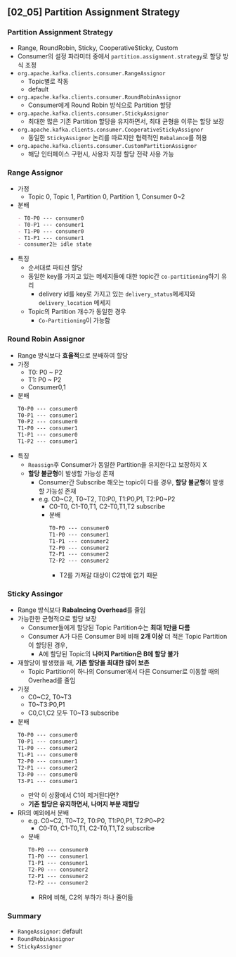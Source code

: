 ## [02_05] Partition Assignment Strategy

### Partition Assignment Strategy
- Range, RoundRobin, Sticky, CooperativeSticky, Custom
- Consumer의 설정 파라미터 중에서 `partition.assignment.strategy`로 할당 방식 조정
- `org.apache.kafka.clients.consumer.RangeAssignor`
  - Topic별로 작동
  - default
- `org.apache.kafka.clients.consumer.RoundRobinAssignor`
  - Consumer에게 Round Robin 방식으로 Partition 할당
- `org.apache.kafka.clients.consumer.StickyAssignor`
  - 최대한 많은 기존 Partition 할당을 유지하면서, 최대 균형을 이루는 할당 보장
- `org.apache.kafka.clients.consumer.CooperativeStickyAssignor`
  - 동일한 `StickyAssignor` 논리를 따르지만 협력적인 `Rebalance`를 허용
- `org.apache.kafka.clients.consumer.CustomPartitionAssignor`
  - 해당 인터페이스 구현시, 사용자 지정 할당 전략 사용 가능

### Range Assignor
- 가정
  - Topic 0, Topic 1, Partition 0, Partition 1, Consumer 0~2
- 분배
  ```md
  - T0-P0 --- consumer0
  - T0-P1 --- consumer1
  - T1-P0 --- consumer0
  - T1-P1 --- consumer1
  - consumer2는 idle state
  ```
- 특징
  - 순서대로 파티션 할당
  - 동일한 key를 가지고 있는 메세지들에 대한 topic간 `co-partitioning`하기 유리
    - delivery id를 key로 가지고 있는 `delivery_status`메세지와 `delivery_location` 메세지
  - Topic의 Partition 개수가 동일한 경우
    - `Co-Partitioning`이 가능함

### Round Robin Assignor
- Range 방식보다 **효율적**으로 분배하여 할당
- 가정
  - T0: P0 ~ P2
  - T1: P0 ~ P2
  - Consumer0,1
- 분배
  ```md
  T0-P0 --- consumer0
  T0-P1 --- consumer1
  T0-P2 --- consumer0
  T1-P0 --- consumer1
  T1-P1 --- consumer0
  T1-P2 --- consumer1
  ```
- 특징
  - `Reassign`후 Consumer가 동일한 Partition을 유지한다고 보장하지 X
  - **할당 불균형**이 발생할 가능성 존재
    - Consumer간 Subscribe 해오는 topic이 다를 경우, **할당 불균형**이 발생할 가능성 존재
    - e.g. C0~C2, T0~T2, T0:P0, T1:P0,P1, T2:P0~P2
      - C0-T0, C1-T0,T1, C2-T0,T1,T2 subscribe
      - 분배
        ```md
        T0-P0 --- consumer0
        T1-P0 --- consumer1
        T1-P1 --- consumer2
        T2-P0 --- consumer2
        T2-P1 --- consumer2
        T2-P2 --- consumer2
        ```
        - T2를 가져갈 대상이 C2밖에 없기 때문

### Sticky Assingor
- Range 방식보다 **Rabalncing Overhead**를 줄임
- 가능한한 균형적으로 할당 보장
  - Consumer들에게 할당된 Topic Partition수는 **최대 1만큼 다름**
  - Consumer A가 다른 Consumer B에 비해 **2개 이상** 더 적은 Topic Partition이 할당된 경우,
    - A에 할당된 Topic의 **나머지 Partition은 B에 할당 불가**
- 재할당이 발생했을 때, **기존 할당을 최대한 많이 보존**
  - Topic Partition이 하나의 Consumer에서 다른 Consumer로 이동할 때의 Overhead를 줄임
- 가정
  - C0~C2, T0~T3
  - T0~T3:P0,P1
  - C0,C1,C2 모두 T0~T3 subscribe
- 분배
  ```md
  T0-P0 --- consumer0
  T0-P1 --- consumer1
  T1-P0 --- consumer2
  T1-P1 --- consumer0
  T2-P0 --- consumer1
  T2-P1 --- consumer2
  T3-P0 --- consumer0
  T3-P1 --- consumer1
  ```
  - 만약 이 상황에서 C1이 제거된다면?
  - **기존 할당은 유지하면서, 나머지 부분 재할당**
- RR의 예외에서 분배
  - e.g. C0~C2, T0~T2, T0:P0, T1:P0,P1, T2:P0~P2
    - C0-T0, C1-T0,T1, C2-T0,T1,T2 subscribe
  - 분배
    ```md
    T0-P0 --- consumer0
    T1-P0 --- consumer1
    T1-P1 --- consumer1
    T2-P0 --- consumer2
    T2-P1 --- consumer2
    T2-P2 --- consumer2
    ```
    - RR에 비해, C2의 부하가 하나 줄어듦

### Summary
- `RangeAssignor`: default
- `RoundRobinAssignor`
- `StickyAssignor`